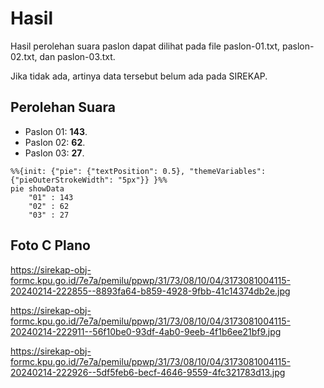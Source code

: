 # Hasil

Hasil perolehan suara paslon dapat dilihat pada file paslon-01.txt, paslon-02.txt, dan paslon-03.txt.

Jika tidak ada, artinya data tersebut belum ada pada SIREKAP.

## Perolehan Suara

 * Paslon 01: **143**.
 * Paslon 02: **62**.
 * Paslon 03: **27**.

```mermaid
%%{init: {"pie": {"textPosition": 0.5}, "themeVariables": {"pieOuterStrokeWidth": "5px"}} }%%
pie showData
    "01" : 143
    "02" : 62
    "03" : 27
```
## Foto C Plano

https://sirekap-obj-formc.kpu.go.id/7e7a/pemilu/ppwp/31/73/08/10/04/3173081004115-20240214-222855--8893fa64-b859-4928-9fbb-41c14374db2e.jpg

https://sirekap-obj-formc.kpu.go.id/7e7a/pemilu/ppwp/31/73/08/10/04/3173081004115-20240214-222911--56f10be0-93df-4ab0-9eeb-4f1b6ee21bf9.jpg

https://sirekap-obj-formc.kpu.go.id/7e7a/pemilu/ppwp/31/73/08/10/04/3173081004115-20240214-222926--5df5feb6-becf-4646-9559-4fc321783d13.jpg
